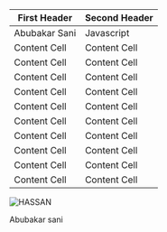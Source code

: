 
| First Header  | Second Header |
| ------------- | ------------- |
| Abubakar Sani  | Javascript  |
| Content Cell  | Content Cell  |
| Content Cell  | Content Cell  |
| Content Cell  | Content Cell  |
| Content Cell  | Content Cell  |
| Content Cell  | Content Cell  |
| Content Cell  | Content Cell  |
| Content Cell  | Content Cell  |
| Content Cell  | Content Cell  |
| Content Cell  | Content Cell  |
| Content Cell  | Content Cell  |

![HASSAN](https://user-images.githubusercontent.com/95075715/143849619-73e36c0d-126e-4635-afed-7f90a313a112.png)

Abubakar sani
